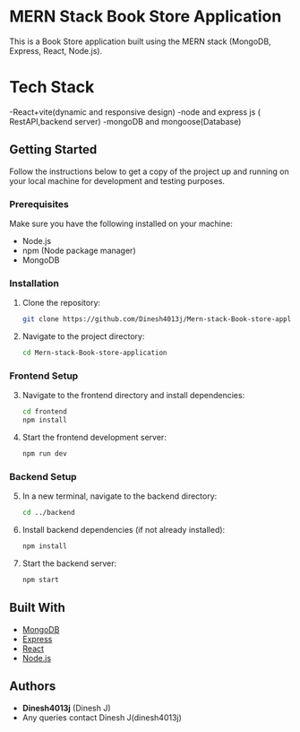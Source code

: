 # MERN Stack Book Store Application

This is a Book Store application built using the MERN stack (MongoDB, Express, React, Node.js).


# Tech Stack 
-React+vite(dynamic and responsive design)
-node and express js ( RestAPI,backend server)
-mongoDB and mongoose(Database)
## Getting Started

Follow the instructions below to get a copy of the project up and running on your local machine for development and testing purposes.

### Prerequisites

Make sure you have the following installed on your machine:

- Node.js
- npm (Node package manager)
- MongoDB

### Installation

1. Clone the repository:

    ```bash
    git clone https://github.com/Dinesh4013j/Mern-stack-Book-store-application.git
    ```

2. Navigate to the project directory:

    ```bash
    cd Mern-stack-Book-store-application
    ```

### Frontend Setup

3. Navigate to the frontend directory and install dependencies:

    ```bash
    cd frontend
    npm install
    ```

4. Start the frontend development server:

    ```bash
    npm run dev
    ```

### Backend Setup

5. In a new terminal, navigate to the backend directory:

    ```bash
    cd ../backend
    ```

6. Install backend dependencies (if not already installed):

    ```bash
    npm install
    ```

7. Start the backend server:

    ```bash
    npm start
    ```

## Built With

- [MongoDB](https://www.mongodb.com/)
- [Express](https://expressjs.com/)
- [React](https://reactjs.org/)
- [Node.js](https://nodejs.org/)

## Authors

- **Dinesh4013j**   (Dinesh J)
- Any queries contact Dinesh J(dinesh4013j)


